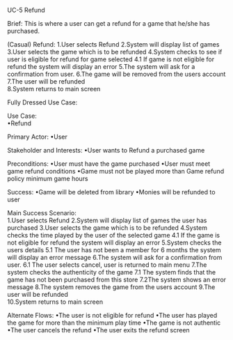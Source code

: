 UC-5 Refund

Brief:
This is where a user can get a refund for a game that he/she has purchased.

(Casual)
Refund:
1.User selects Refund
2.System will display list of games
3.User selects the game which is to be refunded
4.System checks to see if user is eligible for refund for game selected
    4.1 If game is not eligible for refund the system will display an error
5.The system will ask for a confirmation from user.
6.The game will be removed from the users account
7.The user will be refunded  
8.System returns to main screen

Fully Dressed Use Case:  

Use Case:  
•Refund

Primary Actor:
•User

Stakeholder and Interests:
•User wants to Refund a purchased game

Preconditions:
•User must have the game purchased
•User must meet game refund conditions
•Game must not be played more than Game refund policy minimum game hours

Success:
•Game will be deleted from library
•Monies will be refunded to user

Main Success Scenario:  
1.User selects Refund
2.System will display list of games the user has purchased
3.User selects the game which is to be refunded
4.System checks the time played by the user of the selected game 
    4.1 If the game is not eligible for refund the system will display an error
5.System checks the users details
    5.1 The user has not been a member for 6 months the system will display an error message
6.The system will ask for a confirmation from user.
    6.1 The user selects cancel, user is returned to main menu
7.The system checks the authenticity of the game 
    7.1 The system finds that the game has not been purchased from this store
    7.2The system shows an error message
8.The system removes the game from the users account
9.The user will be refunded  
10.System returns to main screen

Alternate Flows:
•The user is not eligible for refund
•The user has played the game for more than the minimum play time
•The game is not authentic  
•The user cancels the refund
•The user exits the refund screen